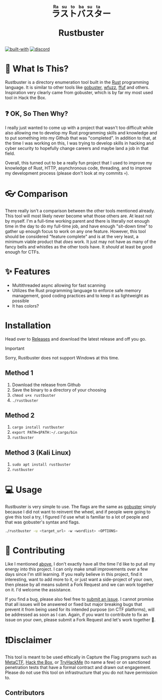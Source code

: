 <div align="center">
  <h1><ruby>ラ<rp>(</rp><rt>Ra</rt><rp>)</rp>ス<rp>(</rp><rt>su</rt><rp>)</rp>ト<rp>(</rp><rt>to</rt><rp>)</rp>バ<rp>(</rp><rt>ba</rt><rp>)</rp>ス<rp>(</rp><rt>su</rt><rp>)</rp>タ<rp>(</rp><rt>ta</rt><rp>)</rp>ー</ruby><p align="center">Rustbuster</p></h1>
</div>

<a href="https://rust-lang.org">![built-with](https://github.com/0niSec/rustbuster/assets/9609041/241e8c72-0b2c-4dcc-8938-a9e7014fb5be)</a> <a href="https://discord.com/users/tyr4el">![discord](https://github.com/0niSec/rustbuster/assets/9609041/530f7982-d1d5-4bc7-9aaa-77fbd5675a04)</a>

# 🤔 What Is This?

Rustbuster is a directory enumeration tool built in the [Rust](https://rust-lang.org) programming language. It is similar to other tools like [gobuster](https://github.com/OJ/gobuster), [wfuzz](https://github.com/xmendez/wfuzz), [ffuf](https://github.com/ffuf/ffuf) and others. Inspiration very clearly came from gobuster, which is by far my most used tool in Hack the Box.

## ❓ OK, So Then Why?

I really just wanted to come up with a project that wasn't too difficult while also allowing me to develop my Rust programming skills and knowledge and to put something into my Github that was "completed". In addition to that, at the time I was working on this, I was trying to develop skills in hacking and cyber security to hopefully change careers and maybe land a job in that field.

Overall, this turned out to be a really fun project that I used to improve my knowledge of Rust, HTTP, asynchronous code, threading, and to improve my development process (please don't look at my commits 💀).

# 👓 Comparison

There really isn't a comparison between the other tools mentioned already. This tool will most likely never become what those others are. At least not by myself. I'm a full-time working parent and there is literally not enough time in the day to do my full-time job, and have enough "sit-down time" to gather up enough focus to work on any one feature. However, this tool should be considered "feature complete" and is at the very least, a minimum viable product that *does* work. It just may not have as many of the fancy bells and whistles as the other tools have. It *should* at least be good enough for CTFs.

# ✨ Features

- Multithreaded async allowing for fast scanning
- Utilizes the Rust programming language to enforce safe memory management, good coding practices and to keep it as lightweight as possible
- It has colors?

# Installation

Head over to <a href="https://github.com/0niSec/rustbuster/releases">Releases</a> and download the latest release and off you go.

> [!IMPORTANT]
> Sorry, Rustbuster does not support Windows at this time.

## Method 1
1. Download the release from Github
2. Save the binary to a directory of your choosing
3. `chmod u+x rustbuster`
4. `./rustbuster`

## Method 2
1. `cargo install rustbuster`
2. `export PATH=$PATH:~/.cargo/bin`
3. `rustbuster`

## Method 3 (Kali Linux)
1. `sudo apt install rustbuster`
2. `rustbuster`

# 💻 Usage

Rustbuster is very simple to use. The flags are the same as [gobuster](https://github.com/OJ/gobuster) simply because I did not want to reinvent the wheel, and if people were going to give this tool a try, I figured I'd use what is familiar to a lot of people and that was gobuster's syntax and flags.

```bash
./rustbuster -u <target_url> -w <wordlist> <OPTIONS>
```

# 🤝 Contributing

Like I mentioned <a href="https://github.com/0niSec/rustbuster/edit/develop/README.md#-comparison">above</a>, I don't exactly have all the time I'd like to put all my energy into this project. I can only make small improvements over a few days since I'm still learning. If you really believe in this project, find it interesting, want to add more to it, or just want a side-project of your own, then please by all means submit a Fork Request and we can work together on it. I'd welcome the assistance.

If you find a bug, please also feel free to <a href="https://github.com/0nisec/rustbuster/issues">submit an issue</a>. I cannot promise that all issues will be answered or fixed but major breaking bugs that prevent it from being used for its intended purpose (on CTF platforms), will be addressed as soon as I can. Again, if you want to contribute to fix an issue on your own, please submit a Fork Request and let's work together 🤝.

# ❗Disclaimer

This tool is meant to be used ethically in Capture the Flag programs such as [MetaCTF](https://metactf.com/), [Hack the Box](https://hackthebox.com), or [TryHackMe](https://tryhackme.com) (to name a few) or on sanctioned penetration tests that have a formal contract and drawn out engagement. Please do not use this tool on infrastructure that you do not have permission to. 

## Contributors

<!-- ALL-CONTRIBUTORS-LIST:START - Do not remove or modify this section -->
<!-- prettier-ignore-start -->
<!-- markdownlint-disable -->

<!-- markdownlint-restore -->
<!-- prettier-ignore-end -->

<!-- ALL-CONTRIBUTORS-LIST:END -->

